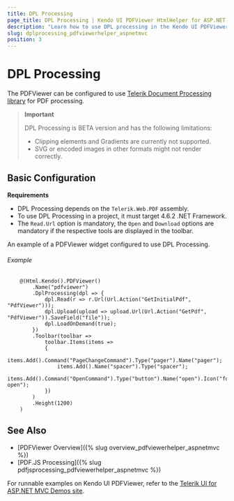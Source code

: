 ```yaml
---
title: DPL Processing
page_title: DPL Processing | Kendo UI PDFViewer HtmlHelper for ASP.NET MVC
description: "Learn how to use DPL processing in the Kendo UI PDFViewer HtmlHelper for ASP.NET MVC."
slug: dplprocessing_pdfviewerhelper_aspnetmvc
position: 3
---
```


# DPL Processing

The PDFViewer can be configured to use [Telerik Document Processing library](https://docs.telerik.com/devtools/document-processing/introduction) for PDF processing.

> **Important**
>
> DPL Processing is BETA version and has the following limitations:
> * Clipping elements and Gradients are currently not supported.
> * SVG or encoded images in other formats might not render correctly.

## Basic Configuration

**Requirements**

* DPL Processing depends on the `Telerik.Web.PDF` assembly.
* To use DPL Processing in a project, it must target 4.6.2 .NET Framework. 
* The `Read.Url` option is mandatory, the `Open` and `Download` options are mandatory if the respective tools are displayed in the toolbar.

An example of a PDFViewer widget configured to use DPL Processing.

###### Example

```
    @(Html.Kendo().PDFViewer()
        .Name("pdfviewer")
        .DplProcessing(dpl => {
            dpl.Read(r => r.Url(Url.Action("GetInitialPdf", "PdfViewer")));
            dpl.Upload(upload => upload.Url(Url.Action("GetPdf", "PdfViewer")).SaveField("file"));
            dpl.LoadOnDemand(true);
        })
        .Toolbar(toolbar =>
            toolbar.Items(items =>
            {
                items.Add().Command("PageChangeCommand").Type("pager").Name("pager");
                items.Add().Name("spacer").Type("spacer");
                items.Add().Command("OpenCommand").Type("button").Name("open").Icon("folder-open");
            })
        )
        .Height(1200)
    )
```

## See Also

* [PDFViewer Overview]({% slug overview_pdfviewerhelper_aspnetmvc %})
* [PDF.JS Processing]({% slug pdfjsprocessing_pdfviewerhelper_aspnetmvc %})

For runnable examples on Kendo UI PDFViewer, refer to the [Telerik UI for ASP.NET MVC Demos site](http://demos.telerik.com/aspnet-mvc/pdfviewer/index).
